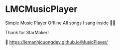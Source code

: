 # LMCMusicPlayer
Simple Music Player Offline
All songs I sang inside 😶‍🌫️

Thank for StarMaker!

🔗  https://lemanhjcuongdev.github.io/MusicPlayer/
